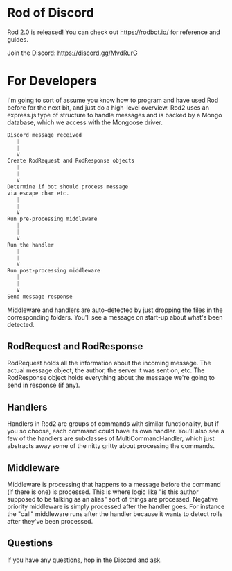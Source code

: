 # Rod of Discord

Rod 2.0 is released! You can check out https://rodbot.io/ for reference and guides.

Join the Discord: https://discord.gg/MvdRurG

# For Developers
I'm going to sort of assume you know how to program and have used Rod before for the next bit, and just do a high-level overview. Rod2 uses an express.js type of structure to handle messages and is backed by a Mongo database, which we access with the Mongoose driver.

```css
Discord message received
   |
   |
   V
Create RodRequest and RodResponse objects
   |
   |
   V
Determine if bot should process message
via escape char etc.
   |
   |
   V
Run pre-processing middleware
   |
   |
   V
Run the handler
   |
   |
   V
Run post-processing middleware
   |
   |
   V
Send message response
```

Middleware and handlers are auto-detected by just dropping the files in the corresponding folders. You'll see a message on start-up about what's been detected.

## RodRequest and RodResponse
RodRequest holds all the information about the incoming message. The actual message object, the author, the server it was sent on, etc. The RodResponse object holds everything about the message we're going to send in response (if any).


## Handlers
Handlers in Rod2 are groups of commands with similar functionality, but if you so choose, each command could have its own handler. You'll also see a few of the handlers are subclasses of MultiCommandHandler, which just abstracts away some of the nitty gritty about processing the commands.

## Middleware
Middleware is processing that happens to a message before the command (if there is one) is processed. This is where logic like "is this author supposed to be talking as an alias" sort of things are processed. Negative priority middleware is simply processed after the handler goes. For instance the "call" middleware runs after the handler because it wants to detect rolls after they've been processed.

## Questions
If you have any questions, hop in the Discord and ask.

